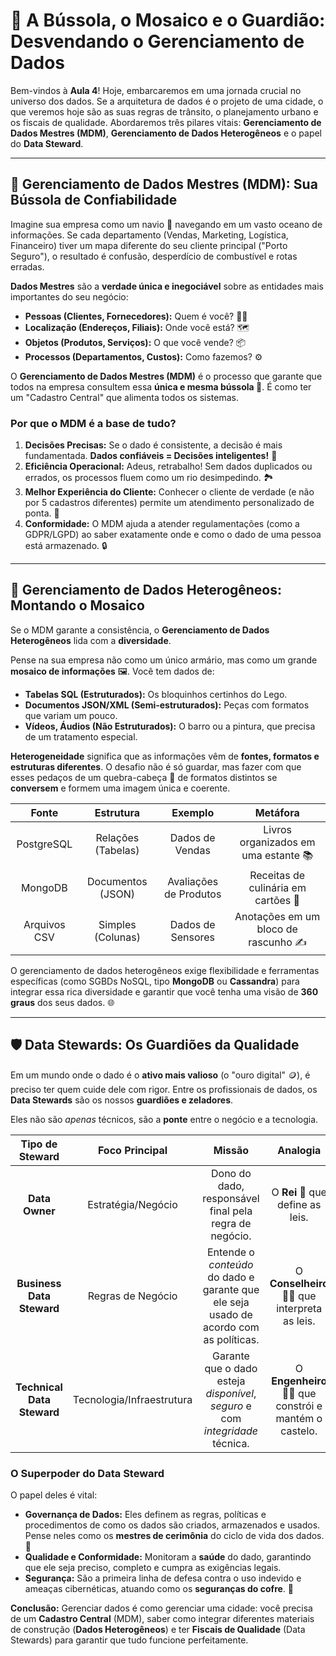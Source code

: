 
# 🌌 A Bússola, o Mosaico e o Guardião: Desvendando o Gerenciamento de Dados

Bem-vindos à **Aula 4**! Hoje, embarcaremos em uma jornada crucial no universo dos dados. Se a arquitetura de dados é o projeto de uma cidade, o que veremos hoje são as suas regras de trânsito, o planejamento urbano e os fiscais de qualidade. Abordaremos três pilares vitais: **Gerenciamento de Dados Mestres (MDM)**, **Gerenciamento de Dados Heterogêneos** e o papel do **Data Steward**.

---

## 🧭 Gerenciamento de Dados Mestres (MDM): Sua Bússola de Confiabilidade

Imagine sua empresa como um navio 🚢 navegando em um vasto oceano de informações. Se cada departamento (Vendas, Marketing, Logística, Financeiro) tiver um mapa diferente do seu cliente principal ("Porto Seguro"), o resultado é confusão, desperdício de combustível e rotas erradas.

**Dados Mestres** são a **verdade única e inegociável** sobre as entidades mais importantes do seu negócio:

* **Pessoas (Clientes, Fornecedores):** Quem é você? 🧑‍💻
* **Localização (Endereços, Filiais):** Onde você está? 🗺️
* **Objetos (Produtos, Serviços):** O que você vende? 📦
* **Processos (Departamentos, Custos):** Como fazemos? ⚙️

O **Gerenciamento de Dados Mestres (MDM)** é o processo que garante que todos na empresa consultem essa **única e mesma bússola 🧭**. É como ter um "Cadastro Central" que alimenta todos os sistemas.

### Por que o MDM é a base de tudo?

1.  **Decisões Precisas:** Se o dado é consistente, a decisão é mais fundamentada. **Dados confiáveis = Decisões inteligentes!** 🧠
2.  **Eficiência Operacional:** Adeus, retrabalho! Sem dados duplicados ou errados, os processos fluem como um rio desimpedindo. 🏞️
3.  **Melhor Experiência do Cliente:** Conhecer o cliente de verdade (e não por 5 cadastros diferentes) permite um atendimento personalizado de ponta. 🌟
4.  **Conformidade:** O MDM ajuda a atender regulamentações (como a GDPR/LGPD) ao saber exatamente onde e como o dado de uma pessoa está armazenado. 🔒

---

## 🧩 Gerenciamento de Dados Heterogêneos: Montando o Mosaico

Se o MDM garante a consistência, o **Gerenciamento de Dados Heterogêneos** lida com a **diversidade**.

Pense na sua empresa não como um único armário, mas como um grande **mosaico de informações** 🖼️. Você tem dados de:

* **Tabelas SQL (Estruturados):** Os bloquinhos certinhos do Lego.
* **Documentos JSON/XML (Semi-estruturados):** Peças com formatos que variam um pouco.
* **Vídeos, Áudios (Não Estruturados):** O barro ou a pintura, que precisa de um tratamento especial.

**Heterogeneidade** significa que as informações vêm de **fontes, formatos e estruturas diferentes**. O desafio não é só guardar, mas fazer com que esses pedaços de um quebra-cabeça 🧩 de formatos distintos se **conversem** e formem uma imagem única e coerente.

| Fonte | Estrutura | Exemplo | Metáfora |
| :---: | :---: | :---: | :---: |
| PostgreSQL | Relações (Tabelas) | Dados de Vendas | Livros organizados em uma estante 📚 |
| MongoDB | Documentos (JSON) | Avaliações de Produtos | Receitas de culinária em cartões 📝 |
| Arquivos CSV | Simples (Colunas) | Dados de Sensores | Anotações em um bloco de rascunho ✍️ |

O gerenciamento de dados heterogêneos exige flexibilidade e ferramentas específicas (como SGBDs NoSQL, tipo **MongoDB** ou **Cassandra**) para integrar essa rica diversidade e garantir que você tenha uma visão de **360 graus** dos seus dados. 🌐

---

## 🛡️ Data Stewards: Os Guardiões da Qualidade

Em um mundo onde o dado é o **ativo mais valioso** (o "ouro digital" 🪙), é preciso ter quem cuide dele com rigor. Entre os profissionais de dados, os **Data Stewards** são os nossos **guardiões e zeladores**.

Eles não são *apenas* técnicos, são a **ponte** entre o negócio e a tecnologia.

| Tipo de Steward | Foco Principal | Missão | Analogia |
| :---: | :---: | :---: | :---: |
| **Data Owner** | Estratégia/Negócio | Dono do dado, responsável final pela regra de negócio. | O **Rei** 👑 que define as leis. |
| **Business Data Steward** | Regras de Negócio | Entende o *conteúdo* do dado e garante que ele seja usado de acordo com as políticas. | O **Conselheiro** 🧑‍⚖️ que interpreta as leis. |
| **Technical Data Steward** | Tecnologia/Infraestrutura | Garante que o dado esteja *disponível*, *seguro* e com *integridade* técnica. | O **Engenheiro** 👷‍♂️ que constrói e mantém o castelo. |

### O Superpoder do Data Steward

O papel deles é vital:

* **Governança de Dados:** Eles definem as regras, políticas e procedimentos de como os dados são criados, armazenados e usados. Pense neles como os **mestres de cerimônia** do ciclo de vida dos dados. 🎤
* **Qualidade e Conformidade:** Monitoram a **saúde** do dado, garantindo que ele seja preciso, completo e cumpra as exigências legais.
* **Segurança:** São a primeira linha de defesa contra o uso indevido e ameaças cibernéticas, atuando como os **seguranças do cofre**. 🔐

**Conclusão:** Gerenciar dados é como gerenciar uma cidade: você precisa de um **Cadastro Central** (MDM), saber como integrar diferentes materiais de construção (**Dados Heterogêneos**) e ter **Fiscais de Qualidade** (Data Stewards) para garantir que tudo funcione perfeitamente.

